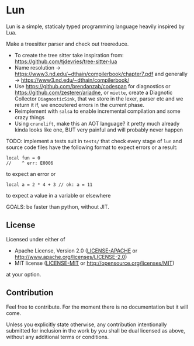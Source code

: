 # Lun

Lun is a simple, staticaly typed programming language heavily inspired by Lua.

Make a treesitter parser and check out treereduce.

- To create the tree sitter take inspiration from:
  https://github.com/tjdevries/tree-sitter-lua
- Name resolution -> https://www3.nd.edu/~dthain/compilerbook/chapter7.pdf
  and generally -> https://www3.nd.edu/~dthain/compilerbook/
- Use https://github.com/brendanzab/codespan for diagnostics or
  https://github.com/zesterer/ariadne, or `miette`, create a Diagnotic Collector
  `DiagnosticSink`, that we store in the lexer, parser etc and we return it if,
  we encoutered errors in the current phase.
- Reimplement with `salsa` to enable incremental compilation and some crazy
  things
- Using `cranelift`, make this an AOT language? it pretty much already kinda
  looks like one, BUT very painful and will probably never happen

TODO: implement a tests suit in `tests/` that check every stage of `lun` and
source code files have the following format to expect errors or a result:
```lun
local fun = 0
//    ^ err: E0006
```
to expect an error or
```lun
local a = 2 * 4 + 3 // ok: a = 11
```
to expect a value in a variable or elsewhere

GOALS: be faster than python, without JIT.

## License

Licensed under either of
 * Apache License, Version 2.0 ([LICENSE-APACHE](LICENSE-APACHE) or http://www.apache.org/licenses/LICENSE-2.0)
 * MIT license ([LICENSE-MIT](LICENSE-MIT) or http://opensource.org/licenses/MIT)

at your option.

## Contribution

Feel free to contribute. For the moment there is no documentation but it will come.

Unless you explicitly state otherwise, any contribution intentionally submitted
for inclusion in the work by you shall be dual licensed as above, without any
additional terms or conditions.
